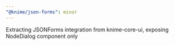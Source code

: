 ```yaml
---
"@knime/json-forms": minor
---
```


Extracting JSONForms integration from knime-core-ui, exposing NodeDialog component only
